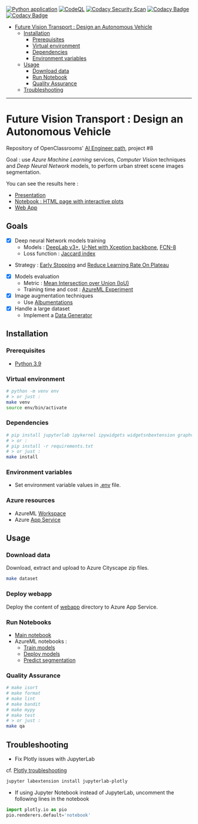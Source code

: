 [![Python application](https://github.com/fleuryc/OC_AI-Engineer_P8_Design-an-autonomous-vehicle/actions/workflows/python-app.yml/badge.svg)](https://github.com/fleuryc/OC_AI-Engineer_P8_Design-an-autonomous-vehicle/actions/workflows/python-app.yml)
[![CodeQL](https://github.com/fleuryc/OC_AI-Engineer_P8_Design-an-autonomous-vehicle/actions/workflows/codeql-analysis.yml/badge.svg)](https://github.com/fleuryc/OC_AI-Engineer_P8_Design-an-autonomous-vehicle/actions/workflows/codeql-analysis.yml)
[![Codacy Security Scan](https://github.com/fleuryc/OC_AI-Engineer_P8_Design-an-autonomous-vehicle/actions/workflows/codacy-analysis.yml/badge.svg)](https://github.com/fleuryc/OC_AI-Engineer_P8_Design-an-autonomous-vehicle/actions/workflows/codacy-analysis.yml)
[![Codacy Badge](https://app.codacy.com/project/badge/Grade/79783b97e49646b69d75353faf117832)](https://www.codacy.com/gh/fleuryc/OC_AI-Engineer_P8_Design-an-autonomous-vehicle/dashboard)
[![Codacy Badge](https://app.codacy.com/project/badge/Coverage/79783b97e49646b69d75353faf117832)](https://www.codacy.com/gh/fleuryc/OC_AI-Engineer_P8_Design-an-autonomous-vehicle/dashboard)

- [Future Vision Transport : Design an Autonomous Vehicle](#future-vision-transport--design-an-autonomous-vehicle)
  - [Installation](#installation)
    - [Prerequisites](#prerequisites)
    - [Virtual environment](#virtual-environment)
    - [Dependencies](#dependencies)
    - [Environment variables](#environment-variables)
  - [Usage](#usage)
    - [Download data](#download-data)
    - [Run Notebook](#run-notebook)
    - [Quality Assurance](#quality-assurance)
  - [Troubleshooting](#troubleshooting)

---

# Future Vision Transport : Design an Autonomous Vehicle

Repository of OpenClassrooms' [AI Engineer path](https://openclassrooms.com/fr/paths/188-ingenieur-ia), project #8

Goal : use _Azure Machine Learning_ services, _Computer Vision_ techniques and _Deep Neural Network_ models, to perform urban street scene images segmentation.

You can see the results here :

- [Presentation](https://fleuryc.github.io/OC_AI-Engineer_P8_Design-an-autonomous-vehicle/index.html "Presentation")
- [Notebook : HTML page with interactive plots](https://fleuryc.github.io/OC_AI-Engineer_P8_Design-an-autonomous-vehicle/main.html "HTML page with interactive plots")
- [Web App](https://ocp8-webapp.azurewebsites.net/ "Web App")

## Goals

- [x] Deep neural Network models training
  - Models : [DeepLab v3+](notebooks/azureml/models/deeplab_v3plus.py "DeepLab v3+"), [U-Net with Xception backbone](notebooks/azureml/models/unet_xception.py "U-Net with Xception backbone"), [FCN-8](notebooks/azureml/models/keras_segmentation/fcn.py "FCN-8")
  - Loss function : [Jaccard index](notebooks/azureml/cityscapes.py:201 "Jaccard index")
- Strategy : [Early Stopping](notebooks/azureml/train.py:237 "EarlyStopping") and [Reduce Learning Rate On Plateau](notebooks/azureml/train.py:230 "ReduceLROnPlateau")
- [x] Models evaluation
  - Metric : [Mean Intersection over Union (IoU)](notebooks/azureml/cityscapes.py:183 "MeanIoU")
  - Training time and cost : [AzureML Experiment](https://ml.azure.com/experiments/id/a2f53c2b-086c-46d4-876f-e302c35ca761?wsid=/subscriptions/da2e4791-6dd1-422b-848a-a961cef6ab89/resourceGroups/OC_P8/providers/Microsoft.MachineLearningServices/workspaces/oc-p8-ml-workspace&tid=43204f6d-c600-4585-985a-6bafda08d2bb "AzureML Experiment")
- [x] Image augmentation techniques
  - Use [Albumentations](notebooks/azureml/train.py:81 "Albumentations")
- [x] Handle a large dataset
  - Implement a [Data Generator](notebooks/azureml/cityscapes.py:122 "Data Generator")

## Installation

### Prerequisites

- [Python 3.9](https://www.python.org/downloads/)

### Virtual environment

```bash
# python -m venv env
# > or just :
make venv
source env/bin/activate
```

### Dependencies

```bash
# pip install jupyterlab ipykernel ipywidgets widgetsnbextension graphviz python-dotenv requests mlflow azureml-core azureml-defaults azureml-sdk azureml-dataset-runtime azureml-mlflow matplotlib numpy statsmodels pandas sklearn tensorflow pyspark opencv-python-headless albumentations Pillow
# > or :
# pip install -r requirements.txt
# > or just :
make install
```

### Environment variables

- Set environment variable values in [.env](.env) file.


### Azure resources

- AzureML [Workspace](https://docs.microsoft.com/en-us/azure/machine-learning/concept-workspace#-create-a-workspace "Create a workspace")
- Azure [App Service](https://docs.microsoft.com/en-us/azure/app-service/quickstart-python?tabs=flask%2Cmac-linux%2Cazure-portal%2Cterminal-bash%2Cvscode-deploy%2Cdeploy-instructions-azportal%2Cdeploy-instructions-zip-azcli "Quickstart: Deploy a Python (Django or Flask) web app to Azure App Service")

## Usage

### Download data

Download, extract and upload to Azure Cityscape zip files.

```bash
make dataset
```

### Deploy webapp

Deploy the content of [webapp](./webapp "webapp") directory to Azure App Service.

### Run Notebooks

- [Main notebook](notebooks/main.ipynb "Main notebook")
- AzureML notebooks :
  - [Train models](notebooks/train.ipynb "Train models")
  - [Deploy models](notebooks/deploy.ipynb "Deploy models")
  - [Predict segmentation](notebooks/predict.ipynb "Predict segmentation")


### Quality Assurance

```bash
# make isort
# make format
# make lint
# make bandit
# make mypy
# make test
# > or just :
make qa
```

## Troubleshooting

- Fix Plotly issues with JupyterLab

cf. [Plotly troubleshooting](https://plotly.com/python/troubleshooting/#jupyterlab-problems)

```bash
jupyter labextension install jupyterlab-plotly
```

- If using Jupyter Notebook instead of JupyterLab, uncomment the following lines in the notebook

```python
import plotly.io as pio
pio.renderers.default='notebook'
```
